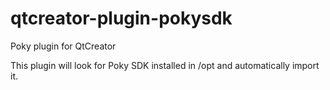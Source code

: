# qtcreator-plugin-pokysdk

Poky plugin for QtCreator

This plugin will look for Poky SDK installed in /opt and automatically import it.
